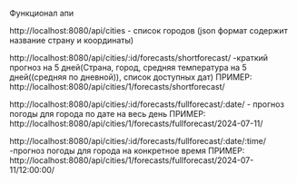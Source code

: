 Функционал апи

http://localhost:8080/api/cities - список городов (json формат содержит название страну и координаты)

http://localhost:8080/api/cities/:id/forecasts/shortforecast/  -краткий прогноз на 5 дней(Страна, город, средняя температура на 5 дней((средняя по дневной)), список доступных дат)
ПРИМЕР: http://localhost:8080/api/cities/1/forecasts/shortforecast/ 

http://localhost:8080/api/cities/:id/forecasts/fullforecast/:date/ - прогноз погоды для города по дате на весь день
ПРИМЕР:  http://localhost:8080/api/cities/1/forecasts/fullforecast/2024-07-11/ 

http://localhost:8080/api/cities/:id/forecasts/fullforecast/:date/:time/ -прогноз погоды для города на конкретное время
ПРИМЕР: http://localhost:8080/api/cities/1/forecasts/fullforecast/2024-07-11/12:00:00/
